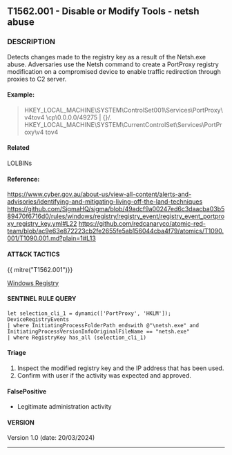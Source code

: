 ## T1562.001 - Disable or Modify Tools - netsh abuse

### DESCRIPTION

Detects changes made to the registry key as a result of the Netsh.exe abuse. Adversaries use the Netsh command to create a PortProxy registry modification on a compromised device to enable traffic redirection through proxies to C2 server.

#### Example:

> HKEY_LOCAL_MACHINE\\SYSTEM\\ControlSet001\\Services\\PortProxy\\v4tov4 \\cp\\0.0.0.0/49275 | {<Attacker IP>}/<Port number>.
> HKEY_LOCAL_MACHINE\\SYSTEM\\CurrentControlSet\\Services\\PortProxy\\v4 tov4

#### Related

LOLBINs

#### Reference:

https://www.cyber.gov.au/about-us/view-all-content/alerts-and-advisories/identifying-and-mitigating-living-off-the-land-techniques
https://github.com/SigmaHQ/sigma/blob/49adcf9a00247ed6c3daacba03b589470f6716d0/rules/windows/registry/registry_event/registry_event_portproxy_registry_key.yml#L22
https://github.com/redcanaryco/atomic-red-team/blob/ac9e63e872223cb2fe2655fe5ab156044cba4f79/atomics/T1090.001/T1090.001.md?plain=1#L13

#### ATT&CK TACTICS

{{ mitre("T1562.001")}}

[Windows Registry](https://attack.mitre.org/datasources/DS0024/)

#### SENTINEL RULE QUERY

```
let selection_cli_1 = dynamic(['PortProxy', 'HKLM']);
DeviceRegistryEvents
| where InitiatingProcessFolderPath endswith @"\netsh.exe" and InitiatingProcessVersionInfoOriginalFileName == "netsh.exe" 
| where RegistryKey has_all (selection_cli_1)
```

#### Triage

1. Inspect the modified registry key and the IP address that has been used.
1. Confirm with user if the activity was expected and approved.

#### FalsePositive

- Legitimate administration activity

#### VERSION

Version 1.0 (date: 20/03/2024)

---
